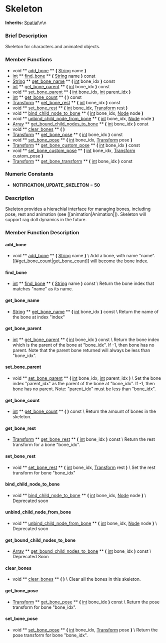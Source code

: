 #  Skeleton  
**Inherits:** [Spatial](class_spatial)\\n\\n
###  Brief Description  
Skeleton for characters and animated objects.

###  Member Functions 
  * void  ** [add_bone](#add_bone) **  **(** [String](class_string) name  **)**
  * [int](class_int)  ** [find_bone](#find_bone) **  **(** [String](class_string) name  **)** const
  * [String](class_string)  ** [get_bone_name](#get_bone_name) **  **(** [int](class_int) bone_idx  **)** const
  * [int](class_int)  ** [get_bone_parent](#get_bone_parent) **  **(** [int](class_int) bone_idx  **)** const
  * void  ** [set_bone_parent](#set_bone_parent) **  **(** [int](class_int) bone_idx, [int](class_int) parent_idx  **)**
  * [int](class_int)  ** [get_bone_count](#get_bone_count) **  **(** **)** const
  * [Transform](class_transform)  ** [get_bone_rest](#get_bone_rest) **  **(** [int](class_int) bone_idx  **)** const
  * void  ** [set_bone_rest](#set_bone_rest) **  **(** [int](class_int) bone_idx, [Transform](class_transform) rest  **)**
  * void  ** [bind_child_node_to_bone](#bind_child_node_to_bone) **  **(** [int](class_int) bone_idx, [Node](class_node) node  **)**
  * void  ** [unbind_child_node_from_bone](#unbind_child_node_from_bone) **  **(** [int](class_int) bone_idx, [Node](class_node) node  **)**
  * [Array](class_array)  ** [get_bound_child_nodes_to_bone](#get_bound_child_nodes_to_bone) **  **(** [int](class_int) bone_idx  **)** const
  * void  ** [clear_bones](#clear_bones) **  **(** **)**
  * [Transform](class_transform)  ** [get_bone_pose](#get_bone_pose) **  **(** [int](class_int) bone_idx  **)** const
  * void  ** [set_bone_pose](#set_bone_pose) **  **(** [int](class_int) bone_idx, [Transform](class_transform) pose  **)**
  * [Transform](class_transform)  ** [get_bone_custom_pose](#get_bone_custom_pose) **  **(** [int](class_int) bone_idx  **)** const
  * void  ** [set_bone_custom_pose](#set_bone_custom_pose) **  **(** [int](class_int) bone_idx, [Transform](class_transform) custom_pose  **)**
  * [Transform](class_transform)  ** [get_bone_transform](#get_bone_transform) **  **(** [int](class_int) bone_idx  **)** const

###  Numeric Constants  
  * **NOTIFICATION_UPDATE_SKELETON** = **50**

###  Description  
Skeleton provides a hierachial interface for managing bones, including pose, rest and animation (see [[animation|Animation]]). Skeleton will support rag doll dynamics in the future.

###  Member Function Description  
#### <a name="add_bone">add_bone</a>
  * void  ** [add_bone](#add_bone) **  **(** [String](class_string) name  **)**
\\
Add a bone, with name "name". [[#get_bone_count|get_bone_count]] will become the bone index.
#### <a name="find_bone">find_bone</a>
  * [int](class_int)  ** [find_bone](#find_bone) **  **(** [String](class_string) name  **)** const
\\
Return the bone index that matches "name" as its name.
#### <a name="get_bone_name">get_bone_name</a>
  * [String](class_string)  ** [get_bone_name](#get_bone_name) **  **(** [int](class_int) bone_idx  **)** const
\\
Return the name of the bone at index "index"
#### <a name="get_bone_parent">get_bone_parent</a>
  * [int](class_int)  ** [get_bone_parent](#get_bone_parent) **  **(** [int](class_int) bone_idx  **)** const
\\
Return the bone index which is the parent of the bone at "bone_idx". If -1, then bone has no parent. Note that the parent bone returned will always be less than "bone_idx".
#### <a name="set_bone_parent">set_bone_parent</a>
  * void  ** [set_bone_parent](#set_bone_parent) **  **(** [int](class_int) bone_idx, [int](class_int) parent_idx  **)**
\\
Set the bone index "parent_idx" as the parent of the bone at "bone_idx". If -1, then bone has no parent. Note: "parent_idx" must be less than "bone_idx".
#### <a name="get_bone_count">get_bone_count</a>
  * [int](class_int)  ** [get_bone_count](#get_bone_count) **  **(** **)** const
\\
Return the amount of bones in the skeleton.
#### <a name="get_bone_rest">get_bone_rest</a>
  * [Transform](class_transform)  ** [get_bone_rest](#get_bone_rest) **  **(** [int](class_int) bone_idx  **)** const
\\
Return the rest transform for a bone "bone_idx".
#### <a name="set_bone_rest">set_bone_rest</a>
  * void  ** [set_bone_rest](#set_bone_rest) **  **(** [int](class_int) bone_idx, [Transform](class_transform) rest  **)**
\\
Set the rest transform for bone "bone_idx"
#### <a name="bind_child_node_to_bone">bind_child_node_to_bone</a>
  * void  ** [bind_child_node_to_bone](#bind_child_node_to_bone) **  **(** [int](class_int) bone_idx, [Node](class_node) node  **)**
\\
Deprecated soon
#### <a name="unbind_child_node_from_bone">unbind_child_node_from_bone</a>
  * void  ** [unbind_child_node_from_bone](#unbind_child_node_from_bone) **  **(** [int](class_int) bone_idx, [Node](class_node) node  **)**
\\
Deprecated soon
#### <a name="get_bound_child_nodes_to_bone">get_bound_child_nodes_to_bone</a>
  * [Array](class_array)  ** [get_bound_child_nodes_to_bone](#get_bound_child_nodes_to_bone) **  **(** [int](class_int) bone_idx  **)** const
\\
Deprecated Soon
#### <a name="clear_bones">clear_bones</a>
  * void  ** [clear_bones](#clear_bones) **  **(** **)**
\\
Clear all the bones in this skeleton.
#### <a name="get_bone_pose">get_bone_pose</a>
  * [Transform](class_transform)  ** [get_bone_pose](#get_bone_pose) **  **(** [int](class_int) bone_idx  **)** const
\\
Return the pose transform for bone "bone_idx".
#### <a name="set_bone_pose">set_bone_pose</a>
  * void  ** [set_bone_pose](#set_bone_pose) **  **(** [int](class_int) bone_idx, [Transform](class_transform) pose  **)**
\\
Return the pose transform for bone "bone_idx".
